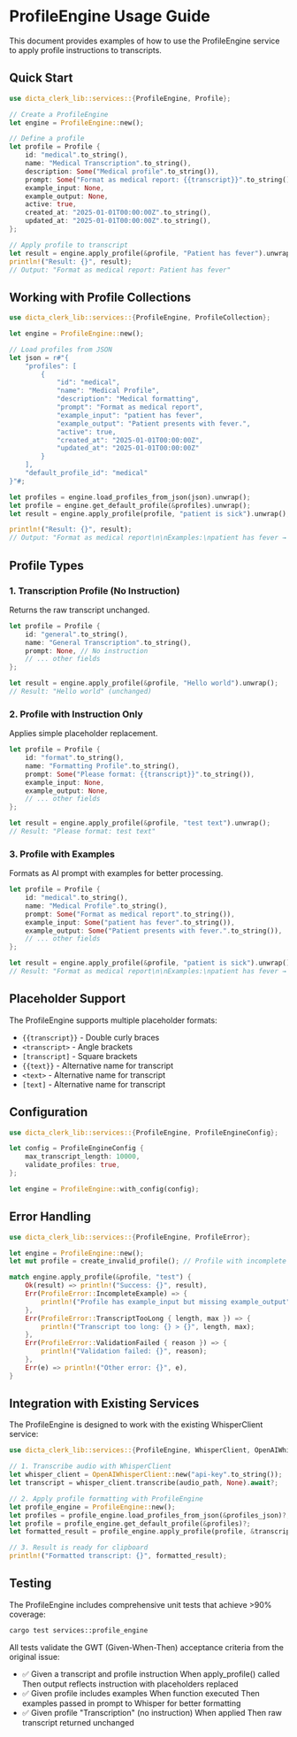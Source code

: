 # ProfileEngine Usage Guide

This document provides examples of how to use the ProfileEngine service to apply profile instructions to transcripts.

## Quick Start

```rust
use dicta_clerk_lib::services::{ProfileEngine, Profile};

// Create a ProfileEngine
let engine = ProfileEngine::new();

// Define a profile
let profile = Profile {
    id: "medical".to_string(),
    name: "Medical Transcription".to_string(),
    description: Some("Medical profile".to_string()),
    prompt: Some("Format as medical report: {{transcript}}".to_string()),
    example_input: None,
    example_output: None,
    active: true,
    created_at: "2025-01-01T00:00:00Z".to_string(),
    updated_at: "2025-01-01T00:00:00Z".to_string(),
};

// Apply profile to transcript
let result = engine.apply_profile(&profile, "Patient has fever").unwrap();
println!("Result: {}", result);
// Output: "Format as medical report: Patient has fever"
```

## Working with Profile Collections

```rust
use dicta_clerk_lib::services::{ProfileEngine, ProfileCollection};

let engine = ProfileEngine::new();

// Load profiles from JSON
let json = r#"{
    "profiles": [
        {
            "id": "medical",
            "name": "Medical Profile",
            "description": "Medical formatting",
            "prompt": "Format as medical report",
            "example_input": "patient has fever",
            "example_output": "Patient presents with fever.",
            "active": true,
            "created_at": "2025-01-01T00:00:00Z",
            "updated_at": "2025-01-01T00:00:00Z"
        }
    ],
    "default_profile_id": "medical"
}"#;

let profiles = engine.load_profiles_from_json(json).unwrap();
let profile = engine.get_default_profile(&profiles).unwrap();
let result = engine.apply_profile(profile, "patient is sick").unwrap();

println!("Result: {}", result);
// Output: "Format as medical report\n\nExamples:\npatient has fever → Patient presents with fever.\n\nText:\npatient is sick"
```

## Profile Types

### 1. Transcription Profile (No Instruction)

Returns the raw transcript unchanged.

```rust
let profile = Profile {
    id: "general".to_string(),
    name: "General Transcription".to_string(),
    prompt: None, // No instruction
    // ... other fields
};

let result = engine.apply_profile(&profile, "Hello world").unwrap();
// Result: "Hello world" (unchanged)
```

### 2. Profile with Instruction Only

Applies simple placeholder replacement.

```rust
let profile = Profile {
    id: "format".to_string(),
    name: "Formatting Profile".to_string(),
    prompt: Some("Please format: {{transcript}}".to_string()),
    example_input: None,
    example_output: None,
    // ... other fields
};

let result = engine.apply_profile(&profile, "test text").unwrap();
// Result: "Please format: test text"
```

### 3. Profile with Examples

Formats as AI prompt with examples for better processing.

```rust
let profile = Profile {
    id: "medical".to_string(),
    name: "Medical Profile".to_string(),
    prompt: Some("Format as medical report".to_string()),
    example_input: Some("patient has fever".to_string()),
    example_output: Some("Patient presents with fever.".to_string()),
    // ... other fields
};

let result = engine.apply_profile(&profile, "patient is sick").unwrap();
// Result: "Format as medical report\n\nExamples:\npatient has fever → Patient presents with fever.\n\nText:\npatient is sick"
```

## Placeholder Support

The ProfileEngine supports multiple placeholder formats:

- `{{transcript}}` - Double curly braces
- `<transcript>` - Angle brackets
- `[transcript]` - Square brackets
- `{{text}}` - Alternative name for transcript
- `<text>` - Alternative name for transcript
- `[text]` - Alternative name for transcript

## Configuration

```rust
use dicta_clerk_lib::services::{ProfileEngine, ProfileEngineConfig};

let config = ProfileEngineConfig {
    max_transcript_length: 10000,
    validate_profiles: true,
};

let engine = ProfileEngine::with_config(config);
```

## Error Handling

```rust
use dicta_clerk_lib::services::{ProfileEngine, ProfileError};

let engine = ProfileEngine::new();
let mut profile = create_invalid_profile(); // Profile with incomplete example

match engine.apply_profile(&profile, "test") {
    Ok(result) => println!("Success: {}", result),
    Err(ProfileError::IncompleteExample) => {
        println!("Profile has example_input but missing example_output");
    },
    Err(ProfileError::TranscriptTooLong { length, max }) => {
        println!("Transcript too long: {} > {}", length, max);
    },
    Err(ProfileError::ValidationFailed { reason }) => {
        println!("Validation failed: {}", reason);
    },
    Err(e) => println!("Other error: {}", e),
}
```

## Integration with Existing Services

The ProfileEngine is designed to work with the existing WhisperClient service:

```rust
use dicta_clerk_lib::services::{ProfileEngine, WhisperClient, OpenAIWhisperClient};

// 1. Transcribe audio with WhisperClient
let whisper_client = OpenAIWhisperClient::new("api-key".to_string());
let transcript = whisper_client.transcribe(audio_path, None).await?;

// 2. Apply profile formatting with ProfileEngine
let profile_engine = ProfileEngine::new();
let profiles = profile_engine.load_profiles_from_json(&profiles_json)?;
let profile = profile_engine.get_default_profile(&profiles)?;
let formatted_result = profile_engine.apply_profile(profile, &transcript.text)?;

// 3. Result is ready for clipboard
println!("Formatted transcript: {}", formatted_result);
```

## Testing

The ProfileEngine includes comprehensive unit tests that achieve >90% coverage:

```bash
cargo test services::profile_engine
```

All tests validate the GWT (Given-When-Then) acceptance criteria from the original issue:

- ✅ Given a transcript and profile instruction When apply_profile() called Then output reflects instruction with placeholders replaced
- ✅ Given profile includes examples When function executed Then examples passed in prompt to Whisper for better formatting
- ✅ Given profile "Transcription" (no instruction) When applied Then raw transcript returned unchanged
